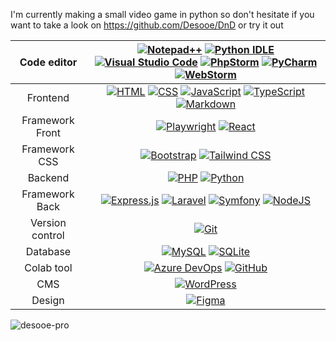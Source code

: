I'm currently making a small video game in python so don't hesitate if you want to take a look on https://github.com/Desooe/DnD or try it out

|   Code editor   | [![Notepad++](https://img.shields.io/badge/Notepad++-90E59A.svg?&logo=notepad%2b%2b&logoColor=black)](#) [![Python IDLE](https://img.shields.io/badge/Python%20IDLE-3776AB?logo=python&logoColor=fff)](#) [![Visual Studio Code](https://custom-icon-badges.demolab.com/badge/Visual%20Studio%20Code-0078d7.svg?logo=vsc&logoColor=white)](#) [![PhpStorm](https://img.shields.io/badge/PhpStorm-000?logo=phpstorm&logoColor=fff)](#) [![PyCharm](https://img.shields.io/badge/PyCharm-000?logo=pycharm&logoColor=fff)](#) [![WebStorm](https://img.shields.io/badge/WebStorm-000?logo=webstorm&logoColor=fff)](#) |
|:---------------:|:------------------------------------------------------------------------------------------------------------------------------------------------------------------------------------------------------------------------------------------------------------------------------------------------------------------------------------------------------------------------------------------------------------------------------------------------------------------------------------------------------------------------------------------------------------------------------------------------------------------:|
|    Frontend     |                                                                    [![HTML](https://img.shields.io/badge/HTML-%23E34F26.svg?logo=html5&logoColor=white)](#) [![CSS](https://img.shields.io/badge/CSS-1572B6?logo=css3&logoColor=fff)](#) [![JavaScript](https://img.shields.io/badge/JavaScript-F7DF1E?logo=javascript&logoColor=000)](#) [![TypeScript](https://img.shields.io/badge/TypeScript-3178C6?logo=typescript&logoColor=fff)](#) [![Markdown](https://img.shields.io/badge/Markdown-%23000000.svg?logo=markdown&logoColor=white)](#)                                                                     |
| Framework Front |                                                                                                                                                                                                  [![Playwright](https://custom-icon-badges.demolab.com/badge/Playwright-2EAD33?logo=playwright&logoColor=fff)](#) [![React](https://img.shields.io/badge/React-%2320232a.svg?logo=react&logoColor=%2361DAFB)](#)                                                                                                                                                                                                   |
|  Framework CSS  |                                                                                                                                                                                                  [![Bootstrap](https://img.shields.io/badge/Bootstrap-7952B3?logo=bootstrap&logoColor=fff)](#) [![Tailwind CSS](https://img.shields.io/badge/Tailwind%20CSS-%2338B2AC.svg?logo=tailwind-css&logoColor=white)](#)                                                                                                                                                                                                   |
|     Backend     |                                                                                                                                                                                                                     [![PHP](https://img.shields.io/badge/php-%23777BB4.svg?&logo=php&logoColor=white)](#) [![Python](https://img.shields.io/badge/Python-3776AB?logo=python&logoColor=fff)](#)                                                                                                                                                                                                                     |
| Framework Back  |                                                                                                                   [![Express.js](https://img.shields.io/badge/Express.js-%23404d59.svg?logo=express&logoColor=%2361DAFB)](#) [![Laravel](https://img.shields.io/badge/Laravel-%23FF2D20.svg?logo=laravel&logoColor=white)](#) [![Symfony](https://img.shields.io/badge/Symfony-black?logo=symfony)](#) [![NodeJS](https://img.shields.io/badge/Node.js-6DA55F?logo=node.js&logoColor=white)](#)                                                                                                                    |
| Version control |                                                                                                                                                                                                                                                                    [![Git](https://img.shields.io/badge/Git-F05032?logo=git&logoColor=fff)](#)                                                                                                                                                                                                                                                                     |
|    Database     |                                                                                                                                                                                                                  [![MySQL](https://img.shields.io/badge/MySQL-4479A1?logo=mysql&logoColor=fff)](#) [![SQLite](https://img.shields.io/badge/SQLite-%2307405e.svg?logo=sqlite&logoColor=white)](#)                                                                                                                                                                                                                   |
|   Colab tool    |                                                                                                                                                                                            [![Azure DevOps](https://custom-icon-badges.demolab.com/badge/Azure%20DevOps-0078D7?logo=azure-devops-white&logoColor=fff)](#) [![GitHub](https://img.shields.io/badge/GitHub-%23121011.svg?logo=github&logoColor=white)](#)                                                                                                                                                                                            |
|       CMS       |                                                                                                                                                                                                                                                       [![WordPress](https://img.shields.io/badge/WordPress-%2321759B.svg?logo=wordpress&logoColor=white)](#)                                                                                                                                                                                                                                                       |
|     Design      |                                                                                                                                                                                                                                                                [![Figma](https://img.shields.io/badge/Figma-F24E1E?logo=figma&logoColor=white)](#)                                                                                                                                                                                                                                                                 |

[//]: # ([![GitHub Streak]&#40;https://streak-stats.demolab.com?user=Desooe-pro&theme=dark&locale=en&date_format=j%20M%5B%20Y%5D&mode=weekly&#41;]&#40;https://git.io/streak-stats&#41;)
<p><img align="left" src="https://github-readme-stats.vercel.app/api/top-langs?username=desooe-pro&theme=dark&show_icons=true&locale=en&layout=compact" alt="desooe-pro" /></p>
